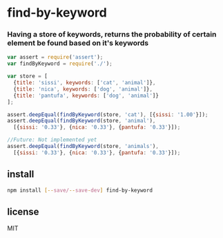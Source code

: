 # find-by-keyword

### Having a store of keywords, returns the probability of certain element be found based on it's keywords

```js
var assert = require('assert');
var findByKeyword = require('./');

var store = [
  {title: 'sissi', keywords: ['cat', 'animal']},
  {title: 'nica', keywords: ['dog', 'animal']},
  {title: 'pantufa', keywords: ['dog', 'animal']}
];

assert.deepEqual(findByKeyword(store, 'cat'), [{sissi: '1.00'}]);
assert.deepEqual(findByKeyword(store, 'animal'),
  [{sissi: '0.33'}, {nica: '0.33'}, {pantufa: '0.33'}]);

//Future: Not implemented yet
assert.deepEqual(findByKeyword(store, 'animals'),
  [{sissi: '0.33'}, {nica: '0.33'}, {pantufa: '0.33'}]);

```

## install

```bash
npm install [--save/--save-dev] find-by-keyword
```

## license

MIT
